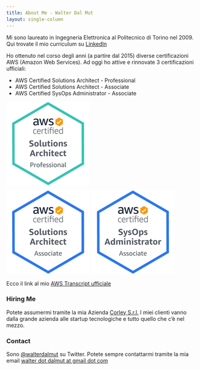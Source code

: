 ```yaml
---
title: About Me - Walter Dal Mut
layout: single-column
---
```


Mi sono laureato in Ingegneria Elettronica al Politecnico di Torino nel 2009.
Qui trovate il mio curriculum su [LinkedIn](http://www.linkedin.com/in/walterdalmut)

Ho ottenuto nel corso degli anni (a partire dal 2015) diverse certificazioni
AWS (Amazon Web Services). Ad oggi ho attive e rinnovate 3 certificazioni
ufficiali:

 * AWS Certified Solutions Architect - Professional
 * AWS Certified Solutions Architect - Associate
 * AWS Certified SysOps Administrator - Associate

<div class="row text-center" style="margin-bottom: 10px">
    <img alt="AWS Certified Solution Architect" src="/static/img/Solutions-Architect-Professional.png"/>
</div>

<div class="row text-center" style="margin-bottom: 10px">
    <img alt="AWS Certified Solution Architect" src="/static/img/Solutions-Architect-Associate.png"/>
    <img alt="AWS Certified Solution Architect" src="/static/img/SysOps-Administrator-Associate.png"/>
</div>

Ecco il link al mio [AWS Transcript ufficiale](https://www.certmetrics.com/amazon/public/transcript.aspx?transcript=VQQ9MT1KCBRE1DGB)

### Hiring Me

Potete assumermi tramite la mia Azienda [Corley S.r.l.](http://corley.it/)
I miei clienti vanno dalla grande azienda alle startup tecnologiche e tutto quello che c’è nel mezzo.

### Contact

Sono [@walterdalmut](http://twitter.com/walterdalmut) su Twitter. Potete sempre
contattarmi tramite la mia email <u>walter dot dalmut at gmail dot com</u>

